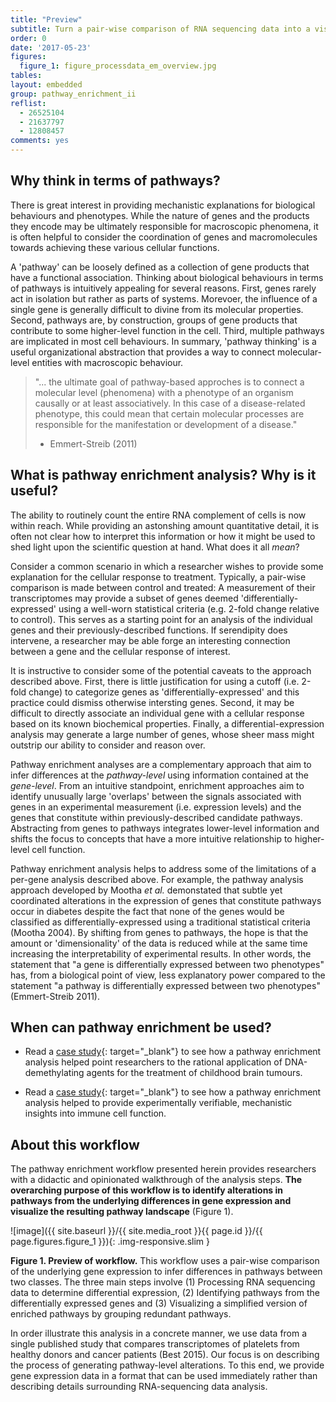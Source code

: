 ```yaml
---
title: "Preview"
subtitle: Turn a pair-wise comparison of RNA sequencing data into a visual landscape of altered pathways.
order: 0
date: '2017-05-23'
figures:
  figure_1: figure_processdata_em_overview.jpg
tables:
layout: embedded
group: pathway_enrichment_ii
reflist:
  - 26525104
  - 21637797
  - 12808457
comments: yes
---
```


## Why think in terms of pathways?

There is great interest in providing mechanistic explanations for biological behaviours and phenotypes. While the nature of genes and the products they encode may be ultimately responsible for macroscopic phenomena, it is often helpful to consider the coordination of genes and macromolecules towards achieving these various cellular functions.

A 'pathway' can be loosely defined as a collection of gene products that have a functional association. Thinking about biological behaviours in terms of pathways is intuitively appealing for several reasons. First, genes rarely act in isolation but rather as parts of systems. Morevoer, the influence of a single gene is generally difficult to divine from its molecular properties. Second, pathways are, by construction, groups of gene products that contribute to some higher-level function in the cell. Third, multiple pathways are implicated in most cell behaviours. In summary, 'pathway thinking' is a useful organizational abstraction that provides a way to connect molecular-level entities with macroscopic behaviour.

> "... the ultimate goal of pathway-based approches is to connect a molecular level (phenomena) with a phenotype of an organism causally or at least associatively. In this case of a disease-related phenotype, this could mean that certain molecular processes are responsible for the manifestation or development of a disease."
> - Emmert-Streib (2011)

## What is pathway enrichment analysis? Why is it useful?

The ability to routinely count the entire RNA complement of cells is now within reach. While providing an astonshing amount quantitative detail, it is often not clear how to interpret this information or how it might be used to shed light upon the scientific question at hand. What does it all *mean*?

Consider a common scenario in which a researcher wishes to provide some explanation for the cellular response to treatment. Typically, a pair-wise comparison is made between control and treated: A measurement of their transcriptomes may provide a subset of genes deemed 'differentially-expressed' using a well-worn statistical criteria (e.g. 2-fold change relative to control). This serves as a starting point for an analysis of the individual genes and their previously-described functions. If serendipity does intervene, a researcher may be able forge an interesting connection between a gene and the cellular response of interest.

It is instructive to consider some of the potential caveats to the approach described above. First, there is little justification for using a cutoff (i.e. 2-fold change) to categorize genes as 'differentially-expressed' and this practice could dismiss otherwise intersting genes. Second, it may be difficult to directly associate an individual gene with a cellular response based on its known biochemical properties. Finally, a differential-expression analysis may generate a large number of genes, whose sheer mass might outstrip our ability to consider and reason over.

Pathway enrichment analyses are a complementary approach that aim to infer differences at the *pathway-level* using information contained at the *gene-level*. From an intuitive standpoint, enrichment approaches aim to identify unusually large 'overlaps' between the signals associated with genes in an experimental measurement (i.e. expression levels) and the genes that constitute within previously-described candidate pathways. Abstracting from genes to pathways integrates lower-level information and shifts the focus to concepts that have a more intuitive relationship to higher-level cell function.

Pathway enrichment analysis helps to address some of the limitations of a per-gene analysis described above. For example, the pathway analysis approach developed by Mootha *et al.* demonstated that subtle yet coordinated alterations in the expression of genes that constitute pathways occur in diabetes despite the fact that none of the genes would be classified as differentially-expressed using a traditional statistical criteria (Mootha 2004). By shifting from genes to pathways, the hope is that the amount or 'dimensionality' of the data is reduced while at the same time increasing the interpretability of experimental results. In other words, the statement that "a gene is differentially expressed between two phenotypes" has, from a biological point of view, less explanatory power compared to the statement "a pathway is differentially expressed between two phenotypes" (Emmert-Streib 2011).

## When can pathway enrichment be used?

- Read a [case study]({{site.baseurl}}/case_studies/enrichment_analysis/2014-02-mack/){: target="_blank"} to see how a pathway enrichment analysis helped point researchers to the rational application of DNA-demethylating agents for the treatment of childhood brain tumours.

- Read a [case study]({{site.baseurl}}/case_studies/enrichment_analysis/2016-09-chinen/){: target="_blank"} to see how a pathway enrichment analysis helped to provide experimentally verifiable, mechanistic insights into immune cell function.

## About this workflow

The pathway enrichment workflow presented herein provides researchers with a didactic and opinionated walkthrough of the analysis steps. **The overarching purpose of this workflow is to identify alterations in pathways from the underlying differences in gene expression and visualize the resulting pathway landscape** (Figure 1).

![image]({{ site.baseurl }}/{{ site.media_root }}{{ page.id }}/{{ page.figures.figure_1 }}){: .img-responsive.slim }
<div class="figure-legend well well-lg text-justify">
  <strong>Figure 1. Preview of workflow.</strong> This workflow uses a pair-wise comparison of the underlying gene expression to infer differences in pathways between two classes. The three main steps involve (1) Processing RNA sequencing data to determine differential expression, (2) Identifying pathways from the differentially expressed genes and (3) Visualizing a simplified version of enriched pathways by grouping redundant pathways.
</div>

In order illustrate this analysis in a concrete manner, we use data from a single published study that compares transcriptomes of platelets from healthy donors and cancer patients (Best 2015). Our focus is on describing the process of generating pathway-level alterations. To this end, we provide gene expression data in a format that can be used immediately rather than describing details surrounding RNA-sequencing data analysis. 
